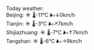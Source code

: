 Today weather:  
Beijing: ☀️ 🌡️-11°C 🌬️↓0km/h  
Tianjin: ☀️ 🌡️-3°C 🌬️↗7km/h  
Shijiazhuang: ☀️ 🌡️-7°C 🌬️↑7km/h  
Tangshan: ☀️ 🌡️-6°C 🌬️→9km/h  
